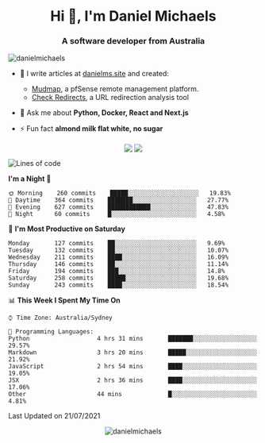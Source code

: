 <h1 align="center">Hi 👋, I'm Daniel Michaels</h1>
<h3 align="center">A software developer from Australia</h3>
<p align="left"> <img src="https://komarev.com/ghpvc/?username=danielmichaels" alt="danielmichaels" /> </p>

- 📝 I write articles at [danielms.site](https://danielms.site?ref=danielmichaels-github) and created:
    - [Mudmap](https://mudmap.io?ref=danielmichaels-github), a pfSense remote management platform.
    - [Check Redirects](https://www.check-redirects.com?ref=danielmichaels-github), a URL redirection analysis tool
- 💬 Ask me about **Python, Docker, React and Next.js**

- ⚡ Fun fact **almond milk flat white, no sugar**

<p align="center">
<a href="https://twitter.com/dansult" target="_blank"><img align="center" src="https://img.shields.io/badge/twitter-%231DA1F2.svg?&style=for-the-badge&logo=twitter&logoColor=white"></a>
<a href="https://linkedin.com/in/daniel-michaels" target="_blank"><img align="center" src="https://img.shields.io/badge/linkedin-%230077B5.svg?&style=for-the-badge&logo=linkedin&logoColor=white"></a>
</p>

<!--START_SECTION:waka-->
![Lines of code](https://img.shields.io/badge/From%20Hello%20World%20I%27ve%20Written-407062%20lines%20of%20code-blue)

**I'm a Night 🦉** 

```text
🌞 Morning    260 commits    █████░░░░░░░░░░░░░░░░░░░░   19.83% 
🌆 Daytime    364 commits    ███████░░░░░░░░░░░░░░░░░░   27.77% 
🌃 Evening    627 commits    ████████████░░░░░░░░░░░░░   47.83% 
🌙 Night      60 commits     █░░░░░░░░░░░░░░░░░░░░░░░░   4.58%

```
📅 **I'm Most Productive on Saturday** 

```text
Monday       127 commits    ██░░░░░░░░░░░░░░░░░░░░░░░   9.69% 
Tuesday      132 commits    ██░░░░░░░░░░░░░░░░░░░░░░░   10.07% 
Wednesday    211 commits    ████░░░░░░░░░░░░░░░░░░░░░   16.09% 
Thursday     146 commits    ██░░░░░░░░░░░░░░░░░░░░░░░   11.14% 
Friday       194 commits    ███░░░░░░░░░░░░░░░░░░░░░░   14.8% 
Saturday     258 commits    █████░░░░░░░░░░░░░░░░░░░░   19.68% 
Sunday       243 commits    ████░░░░░░░░░░░░░░░░░░░░░   18.54%

```


📊 **This Week I Spent My Time On** 

```text
⌚︎ Time Zone: Australia/Sydney

💬 Programming Languages: 
Python                   4 hrs 31 mins       ███████░░░░░░░░░░░░░░░░░░   29.57% 
Markdown                 3 hrs 20 mins       █████░░░░░░░░░░░░░░░░░░░░   21.92% 
JavaScript               2 hrs 54 mins       ████░░░░░░░░░░░░░░░░░░░░░   19.05% 
JSX                      2 hrs 36 mins       ████░░░░░░░░░░░░░░░░░░░░░   17.06% 
Other                    44 mins             █░░░░░░░░░░░░░░░░░░░░░░░░   4.81%

```


 Last Updated on 21/07/2021
<!--END_SECTION:waka-->

<p align="center"> <img src="https://github-readme-stats.vercel.app/api?username=danielmichaels&show_icons=true" alt="danielmichaels" /> </p>

